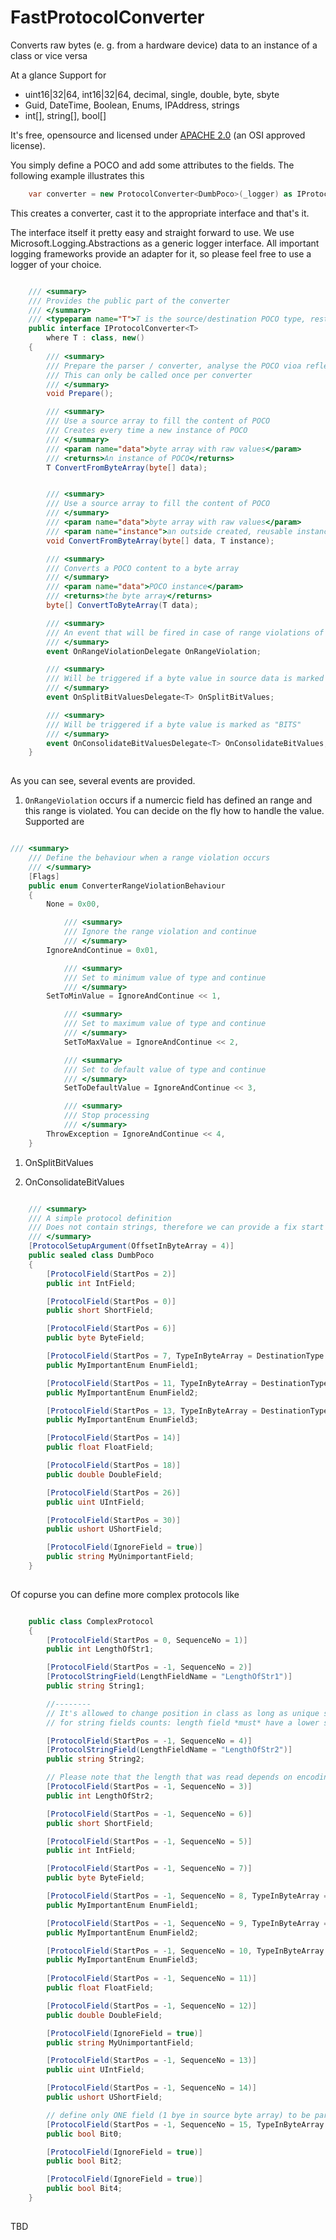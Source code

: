 # FastProtocolConverter
Converts raw bytes (e. g. from a hardware device) data to an instance of a class or vice versa

At a glance
Support for
* uint16|32|64, int16|32|64, decimal, single, double, byte, sbyte 
* Guid, DateTime, Boolean, Enums, IPAddress, strings
* int[], string[], bool[]


It's free, opensource and licensed under <a href="https://opensource.org/licenses/Apache-2.0">APACHE 2.0</a> (an OSI approved license).

You simply define a POCO and add some attributes to the fields. The following example illustrates this 

```c#
	var converter = new ProtocolConverter<DumbPoco>(_logger) as IProtocolConverter<DumbPoco>;
```

This creates a converter, cast it to the appropriate interface and that's it.

The interface itself it pretty easy and straight forward to use. We use Microsoft.Logging.Abstractions as a generic logger interface. All important logging frameworks provide an adapter for it, so please feel free to use a logger of your choice.


```c#

	/// <summary>
	/// Provides the public part of the converter
	/// </summary>
	/// <typeparam name="T">T is the source/destination POCO type, restrictions: must be a class and new()</typeparam>
	public interface IProtocolConverter<T>
		where T : class, new()
    {
		/// <summary>
		/// Prepare the parser / converter, analyse the POCO vioa reflection
		/// This can only be called once per converter
		/// </summary>
		void Prepare();

		/// <summary>
		/// Use a source array to fill the content of POCO
		/// Creates every time a new instance of POCO
		/// </summary>
		/// <param name="data">byte array with raw values</param>
		/// <returns>An instance of POCO</returns>
		T ConvertFromByteArray(byte[] data);


		/// <summary>
		/// Use a source array to fill the content of POCO
		/// </summary>
		/// <param name="data">byte array with raw values</param>
		/// <param name="instance">an outside created, reusable instance of a POCO</param>
		void ConvertFromByteArray(byte[] data, T instance);

		/// <summary>
		/// Converts a POCO content to a byte array
		/// </summary>
		/// <param name="data">POCO instance</param>
		/// <returns>the byte array</returns>
		byte[] ConvertToByteArray(T data);

		/// <summary>
		/// An event that will be fired in case of range violations of a field
		/// </summary>
		event OnRangeViolationDelegate OnRangeViolation;

		/// <summary>
		/// Will be triggered if a byte value in source data is marked as "BITS"
		/// </summary>
		event OnSplitBitValuesDelegate<T> OnSplitBitValues;

		/// <summary>
		/// Will be triggered if a byte value is marked as "BITS"
		/// </summary>
		event OnConsolidateBitValuesDelegate<T> OnConsolidateBitValues;
	}
	
```

As you can see, several events are provided. 

1.  `OnRangeViolation` occurs if a numercic field has defined an range and this range is violated. You can decide on the fly how to handle the value. Supported are 

```c#

/// <summary>
	/// Define the behaviour when a range violation occurs 
	/// </summary>
	[Flags]
	public enum ConverterRangeViolationBehaviour
	{
	    None = 0x00,

			/// <summary>
			/// Ignore the range violation and continue
			/// </summary>
	    IgnoreAndContinue = 0x01,

			/// <summary>
			/// Set to minimum value of type and continue
			/// </summary>
	    SetToMinValue = IgnoreAndContinue << 1,

			/// <summary>
			/// Set to maximum value of type and continue
			/// </summary>
			SetToMaxValue = IgnoreAndContinue << 2,

			/// <summary>
			/// Set to default value of type and continue
			/// </summary>
			SetToDefaultValue = IgnoreAndContinue << 3,

			/// <summary>
			/// Stop processing
			/// </summary>
	    ThrowException = IgnoreAndContinue << 4,
	}

``` 

1. OnSplitBitValues



1. OnConsolidateBitValues



```c#

	/// <summary>
    /// A simple protocol definition
    /// Does not contain strings, therefore we can provide a fix start position for every field
    /// </summary>
    [ProtocolSetupArgument(OffsetInByteArray = 4)]
    public sealed class DumbPoco
    {
        [ProtocolField(StartPos = 2)]
        public int IntField;

        [ProtocolField(StartPos = 0)]
        public short ShortField;

        [ProtocolField(StartPos = 6)]
        public byte ByteField;

        [ProtocolField(StartPos = 7, TypeInByteArray = DestinationType.Int32)]
        public MyImportantEnum EnumField1;

        [ProtocolField(StartPos = 11, TypeInByteArray = DestinationType.Int16)]
        public MyImportantEnum EnumField2;

        [ProtocolField(StartPos = 13, TypeInByteArray = DestinationType.Byte)]
        public MyImportantEnum EnumField3;

        [ProtocolField(StartPos = 14)]
        public float FloatField;

        [ProtocolField(StartPos = 18)]
        public double DoubleField;

        [ProtocolField(StartPos = 26)]
        public uint UIntField;

        [ProtocolField(StartPos = 30)]
        public ushort UShortField;

        [ProtocolField(IgnoreField = true)]
        public string MyUnimportantField;
    }
	
```



Of copurse you can define more complex protocols like

```c#

	public class ComplexProtocol
    {
        [ProtocolField(StartPos = 0, SequenceNo = 1)]
        public int LengthOfStr1;

        [ProtocolField(StartPos = -1, SequenceNo = 2)]
        [ProtocolStringField(LengthFieldName = "LengthOfStr1")]
        public string String1;

        //--------
        // It's allowed to change position in class as long as unique sequence number is provided
        // for string fields counts: length field *must* have a lower sequence number than string field

        [ProtocolField(StartPos = -1, SequenceNo = 4)]
        [ProtocolStringField(LengthFieldName = "LengthOfStr2")]
        public string String2;

        // Please note that the length that was read depends on encoding. If source is ASCII the length is half of .net string (UTF16/Unicode)
        [ProtocolField(StartPos = -1, SequenceNo = 3)]
        public int LengthOfStr2;

        [ProtocolField(StartPos = -1, SequenceNo = 6)]
        public short ShortField;

        [ProtocolField(StartPos = -1, SequenceNo = 5)]
        public int IntField;

        [ProtocolField(StartPos = -1, SequenceNo = 7)]
        public byte ByteField;

        [ProtocolField(StartPos = -1, SequenceNo = 8, TypeInByteArray = DestinationType.Int32)]
        public MyImportantEnum EnumField1;

        [ProtocolField(StartPos = -1, SequenceNo = 9, TypeInByteArray = DestinationType.Int16)]
        public MyImportantEnum EnumField2;

        [ProtocolField(StartPos = -1, SequenceNo = 10, TypeInByteArray = DestinationType.Byte)]
        public MyImportantEnum EnumField3;
        
        [ProtocolField(StartPos = -1, SequenceNo = 11)]
        public float FloatField;

        [ProtocolField(StartPos = -1, SequenceNo = 12)]
        public double DoubleField;

        [ProtocolField(IgnoreField = true)]
        public string MyUnimportantField;

        [ProtocolField(StartPos = -1, SequenceNo = 13)]
        public uint UIntField;

        [ProtocolField(StartPos = -1, SequenceNo = 14)]
        public ushort UShortField;

		// define only ONE field (1 bye in source byte array) to be parsed and call handler for splitting it
		[ProtocolField(StartPos = -1, SequenceNo = 15, TypeInByteArray = DestinationType.Bits)]
        public bool Bit0;

        [ProtocolField(IgnoreField = true)]
		public bool Bit2;

		[ProtocolField(IgnoreField = true)]
		public bool Bit4;
	}
	
```


TBD
